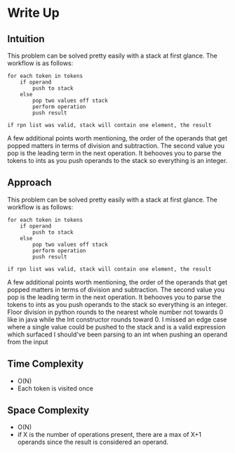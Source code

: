 # Write Up

## Intuition

This problem can be solved pretty easily with a stack at first glance. The workflow is as follows:

```
for each token in tokens
    if operand
        push to stack
    else
        pop two values off stack
        perform operation
        push result

if rpn list was valid, stack will contain one element, the result
```

A few additional points worth mentioning, the order of the operands that get popped matters in terms of division and subtraction. The second value you pop is the leading term in the next operation. It behooves you to parse the tokens to ints as you push operands to the stack so everything is an integer.

## Approach

This problem can be solved pretty easily with a stack at first glance. The workflow is as follows:

```
for each token in tokens
    if operand
        push to stack
    else
        pop two values off stack
        perform operation
        push result

if rpn list was valid, stack will contain one element, the result
```

A few additional points worth mentioning, the order of the operands that get popped matters in terms of division and subtraction. The second value you pop is the leading term in the next operation. It behooves you to parse the tokens to ints as you push operands to the stack so everything is an integer. Floor division in python rounds to the nearest whole number not towards 0 like in java while the Int constructor rounds toward 0. I missed an edge case where a single value could be pushed to the stack and is a valid expression which surfaced I should've been parsing to an int when pushing an operand from the input

## Time Complexity

- O(N)
- Each token is visited once

## Space Complexity

- O(N)
- if X is the number of operations present, there are a max of X+1 operands since the result is considered an operand.
